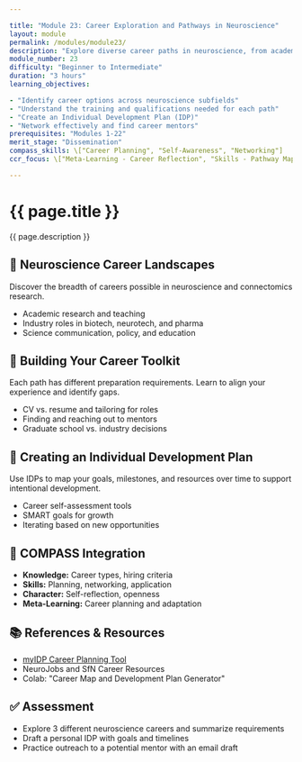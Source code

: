 ```yaml
---

title: "Module 23: Career Exploration and Pathways in Neuroscience"
layout: module
permalink: /modules/module23/
description: "Explore diverse career paths in neuroscience, from academia and industry to science policy and entrepreneurship."
module_number: 23
difficulty: "Beginner to Intermediate"
duration: "3 hours"
learning_objectives:

- "Identify career options across neuroscience subfields"
- "Understand the training and qualifications needed for each path"
- "Create an Individual Development Plan (IDP)"
- "Network effectively and find career mentors"
prerequisites: "Modules 1-22"
merit_stage: "Dissemination"
compass_skills: \["Career Planning", "Self-Awareness", "Networking"]
ccr_focus: \["Meta-Learning - Career Reflection", "Skills - Pathway Mapping"]

---
```


<div class="main-content">
  <div class="hero">
    <div class="hero-content">
      <h1>{{ page.title }}</h1>
      <p class="hero-subtitle">{{ page.description }}</p>
    </div>
  </div>

  <section class="section">
    <h2>💼 Neuroscience Career Landscapes</h2>
    <p>Discover the breadth of careers possible in neuroscience and connectomics research.</p>
    <ul>
      <li>Academic research and teaching</li>
      <li>Industry roles in biotech, neurotech, and pharma</li>
      <li>Science communication, policy, and education</li>
    </ul>
  </section>

  <section class="section">
    <h2>🔹 Building Your Career Toolkit</h2>
    <p>Each path has different preparation requirements. Learn to align your experience and identify gaps.</p>
    <ul>
      <li>CV vs. resume and tailoring for roles</li>
      <li>Finding and reaching out to mentors</li>
      <li>Graduate school vs. industry decisions</li>
    </ul>
  </section>

  <section class="section">
    <h2>💼 Creating an Individual Development Plan</h2>
    <p>Use IDPs to map your goals, milestones, and resources over time to support intentional development.</p>
    <ul>
      <li>Career self-assessment tools</li>
      <li>SMART goals for growth</li>
      <li>Iterating based on new opportunities</li>
    </ul>
  </section>

  <section class="section">
    <h2>🌟 COMPASS Integration</h2>
    <ul>
      <li><strong>Knowledge:</strong> Career types, hiring criteria</li>
      <li><strong>Skills:</strong> Planning, networking, application</li>
      <li><strong>Character:</strong> Self-reflection, openness</li>
      <li><strong>Meta-Learning:</strong> Career planning and adaptation</li>
    </ul>
  </section>

  <section class="section">
    <h2>📚 References & Resources</h2>
    <ul>
      <li><a href="https://myidp.sciencecareers.org/">myIDP Career Planning Tool</a></li>
      <li>NeuroJobs and SfN Career Resources</li>
      <li>Colab: "Career Map and Development Plan Generator"</li>
    </ul>
  </section>

  <section class="section">
    <h2>✅ Assessment</h2>
    <ul>
      <li>Explore 3 different neuroscience careers and summarize requirements</li>
      <li>Draft a personal IDP with goals and timelines</li>
      <li>Practice outreach to a potential mentor with an email draft</li>
    </ul>
  </section>
</div>
